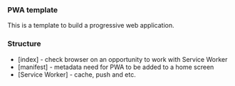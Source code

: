 ### PWA template

This is a template to build a progressive web application.

### Structure
* [index] - check browser on an opportunity to work with Service Worker
* [manifest] - metadata need for PWA to be added to a home screen
* [Service Worker] - cache, push and etc.